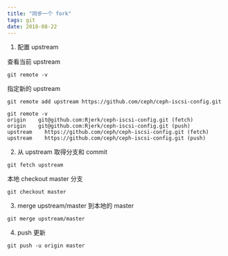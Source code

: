 ```yaml
---
title: "同步一个 fork"
tags: git
date: 2018-08-22
---
```


1. 配置 upstream

查看当前 upstream

```
git remote -v
```

指定新的 upstream

```
git remote add upstream https://github.com/ceph/ceph-iscsi-config.git
```

```
git remote -v
origin    git@github.com:Rjerk/ceph-iscsi-config.git (fetch)
origin    git@github.com:Rjerk/ceph-iscsi-config.git (push)
upstream    https://github.com/ceph/ceph-iscsi-config.git (fetch)
upstream    https://github.com/ceph/ceph-iscsi-config.git (push)
```

2. 从 upstream 取得分支和 commit

```
git fetch upstream
```

本地 checkout master 分支

```
git checkout master
```

3. merge upstream/master 到本地的 master

```
git merge upstream/master
```

4. push 更新

```
git push -u origin master
```
